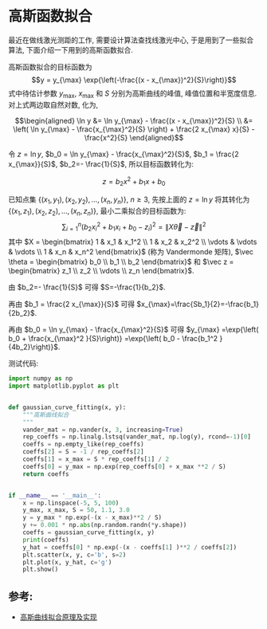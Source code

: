 # 高斯函数拟合

最近在做线激光测距的工作, 需要设计算法查找线激光中心, 于是用到了一些拟合算法, 下面介绍一下用到的高斯函数拟合.

高斯函数拟合的目标函数为 
$$y = y_{\max} \exp{\left(-\frac{(x - x_{\max})^2}{S}\right)}$$
式中待估计参数 $y_{\max}$, $x_{\max}$ 和 $S$ 分别为高斯曲线的峰值, 峰值位置和半宽度信息. 对上式两边取自然对数, 化为, 

$$\begin{aligned} \ln y 
&= \ln y_{\max} - \frac{(x - x_{\max})^2}{S} \\
&= \left( \ln y_{\max} - \frac{x_{\max}^2}{S} \right) + \frac{2 x_{\max} x}{S} - \frac{x^2}{S}
\end{aligned}$$

令 $z=\ln y$, $b_0 = \ln y_{\max} - \frac{x_{\max}^2}{S}$, $b_1 = \frac{2 x_{\max}}{S}$, $b_2=- \frac{1}{S}$, 所以目标函数转化为:

$$ z = b_2 x^2 + b_1 x + b_0$$

已知点集 $\{(x_1,y_1), (x_2,y_2), \dots, (x_n,y_n)\}$, $n\geq 3$, 先按上面的 $z=\ln y$ 将其转化为 $\{(x_1,z_1), (x_2,z_2), \dots, (x_n,z_n)\}$, 最小二乘拟合的目标函数为: 
$$
\sum\nolimits_{i = 1}^{n} {{\left( {b_2{x_i}^2 + b_1{x_i} + b_0 - {z_i}} \right)}^2}  = {\left\| {X\vec \theta  - \vec z} \right\|^2}
$$
其中
$X = \begin{bmatrix}
  1 & x_1 & x_1^2 \\
  1 & x_2 & x_2^2 \\
  \vdots & \vdots & \vdots  \\
  1 & x_n & x_n^2 
\end{bmatrix}$ (称为 Vandermonde 矩阵), $\vec \theta  = \begin{bmatrix} b_0 \\ b_1 \\ b_2 \end{bmatrix}$ 和 $\vec z = \begin{bmatrix} z_1 \\ z_2 \\ \vdots \\ z_n \end{bmatrix}$.

由 $b_2=- \frac{1}{S}$ 可得 $S=-\frac{1}{b_2}$.

再由 $b_1 = \frac{2 x_{\max}}{S}$ 可得 $x_{\max}=\frac{Sb_1}{2}=-\frac{b_1}{2b_2}$.

再由 $b_0 = \ln y_{\max} - \frac{x_{\max}^2}{S}$ 可得 $y_{\max} =\exp{\left( b_0 + \frac{x_{\max}^2 }{S}\right)} =\exp{\left( b_0 - \frac{b_1^2 }{4b_2}\right)}$.

测试代码:
```python
import numpy as np
import matplotlib.pyplot as plt


def gaussian_curve_fitting(x, y):
    """高斯曲线拟合
    """
    vander_mat = np.vander(x, 3, increasing=True)
    rep_coeffs = np.linalg.lstsq(vander_mat, np.log(y), rcond=-1)[0]
    coeffs = np.empty_like(rep_coeffs)
    coeffs[2] = S = -1 / rep_coeffs[2]
    coeffs[1] = x_max = S * rep_coeffs[1] / 2
    coeffs[0] = y_max = np.exp(rep_coeffs[0] + x_max **2 / S)
    return coeffs


if __name__ == '__main__':
    x = np.linspace(-5, 5, 100)
    y_max, x_max, S = 50, 1.1, 3.0
    y = y_max * np.exp(-(x - x_max)**2 / S)
    y += 0.001 * np.abs(np.random.randn(*y.shape))
    coeffs = gaussian_curve_fitting(x, y)
    print(coeffs)
    y_hat = coeffs[0] * np.exp(-(x - coeffs[1] )**2 / coeffs[2])
    plt.scatter(x, y, c='b', s=2)
    plt.plot(x, y_hat, c='g')
    plt.show()

```

## 参考:
- [高斯曲线拟合原理及实现](https://blog.csdn.net/qq_30263737/article/details/82345302)


